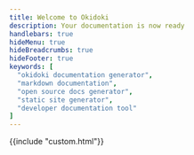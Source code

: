 ```yaml
---
title: Welcome to Okidoki
description: Your documentation is now ready
handlebars: true
hideMenu: true
hideBreadcrumbs: true
hideFooter: true
keywords: [
  "okidoki documentation generator",
  "markdown documentation",
  "open source docs generator",
  "static site generator",
  "developer documentation tool"
]
---
```


{{include "custom.html"}}